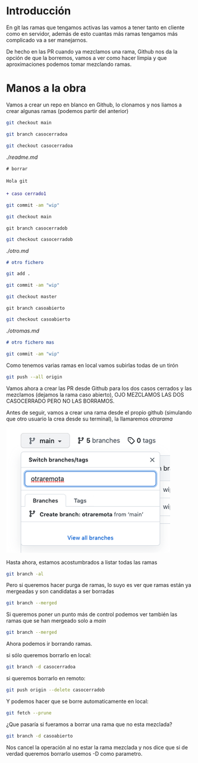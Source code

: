 # Introducción

En git las ramas que tengamos activas las vamos a tener tanto en cliente
como en servidor, además de esto cuantas más ramas tengamos más complicado
va a ser manejarnos.

De hecho en las PR cuando ya mezclamos una rama, Github nos da la opción
de que la borremos, vamos a ver como hacer limpia y que aproximaciones
podemos tomar mezclando ramas.

# Manos a la obra

Vamos a crear un repo en blanco en Github, lo clonamos y nos liamos
a crear algunas ramas (podemos partir del anterior)

```bash
git checkout main
```

```bash
git branch casocerradoa
```

```bash
git checkout casocerradoa
```

_./readme.md_

```diff
# borrar

Hola git

+ caso cerrado1
```

```bash
git commit -am "wip"
```

```bash
git checkout main
```

```
git branch casocerradob
```

```bash
git checkout casocerradob
```

_./otro.md_

```md
# otro fichero
```

```bash
git add .
```

```bash
git commit -am "wip"
```

```bash
git checkout master
```

```
git branch casoabierto
```

```bash
git checkout casoabierto
```

_./otromas.md_

```md
# otro fichero mas
```

```bash
git commit -am "wip"
```

Como tenemos varias ramas en local vamos subirlas todas de un tirón

```bash
git push --all origin
```

Vamos ahora a crear las PR desde Github para los dos casos cerrados
y las mezclamos (dejamos la rama caso abierto), OJO MEZCLAMOS LAS DOS
CASOCERRADO PERO NO LAS BORRAMOS.

Antes de seguir, vamos a crear una rama desde el propio github (simulando que
otro usuario la crea desde su terminal), la llamaremos _otrarama_

![Creando rama desde github la buscamos y si no esta la creamos](./content/ramagithub.png)

Hasta ahora, estamos acostumbrados a listar todas las ramas

```bash
git branch -al
```

Pero si queremos hacer purga de ramas, lo suyo es ver que ramas
están ya mergeadas y son candidatas a ser borradas

```bash
git branch --merged
```

Si queremos poner un punto más de control podemos ver también las
ramas que se han mergeado solo a _main_

```bash
git branch --merged
```

Ahora podemos ir borrando ramas.

si sólo queremos borrarlo en local:

```bash
git branch -d casocerradoa
```

si queremos borrarlo en remoto:

```bash
git push origin --delete casocerradob
```

Y podemos hacer que se borre automaticamente en local:

```bash
git fetch --prune
```

¿Que pasaría si fueramos a borrar una rama que no esta mezclada?

```bash
git branch -d casoabierto
```

Nos cancel la operación al no estar la rama mezclada y nos dice
que si de verdad queremos borrarlo usemos -D como parametro.

